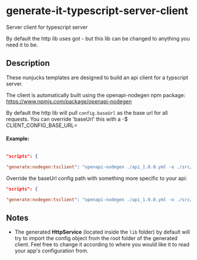 
# generate-it-typescript-server-client

Server client for typescript server

By default the http lib uses got - but this lib can be changed to anything you need it to be.

  

## Description

These nunjucks templates are designed to build an api client for a typscript server.

The client is automatically built using the openapi-nodegen npm package: https://www.npmjs.com/package/openapi-nodegen

By default the http lib will pull `config.baseUrl` as the base url for all requests. You can override 'baseUrl' this with a -$ CLIENT_CONFIG_BASE_URL=<path>

#### Example:
```json

"scripts": {

"generate:nodegen:tsclient": "openapi-nodegen ./api_1.0.0.yml -o ./src/services/client -t https://github.com/acrontum/openapi-nodegen-typescript-server-client.git",

```
Override the baseUrl config path with something more specific to your api:
```json
"scripts": {

"generate:nodegen:tsclient": "openapi-nodegen ./api_1.0.0.yml -o ./src/services/client -t https://github.com/acrontum/openapi-nodegen-typescript-server-client.git -$ CLIENT_CONFIG_BASE_URL=imageServer.baseUrl",

```


## Notes
* The generated **HttpService** (located inside the `lib` folder) by default will try to import the config object from the root folder of the generated client. Feel free to change it according to where you would like it to read your app's configuration from.
